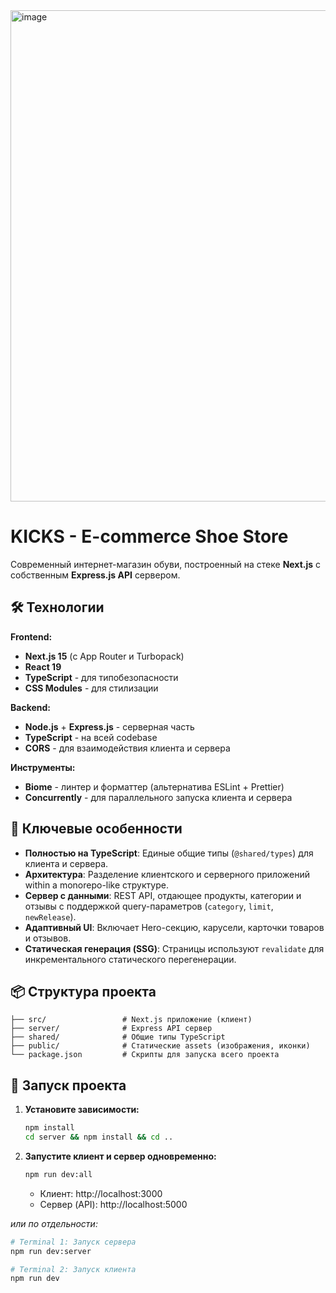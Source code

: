 <img width="668" height="786" alt="image" src="https://github.com/user-attachments/assets/4b9d7b0b-be83-4bf1-8268-41a52924c4b8" />

# KICKS - E-commerce Shoe Store

Современный интернет-магазин обуви, построенный на стеке **Next.js** с собственным **Express.js API** сервером.

## 🛠 Технологии

**Frontend:**
*   **Next.js 15** (с App Router и Turbopack)
*   **React 19**
*   **TypeScript** - для типобезопасности
*   **CSS Modules** - для стилизации

**Backend:**
*   **Node.js** + **Express.js** - серверная часть
*   **TypeScript** - на всей codebase
*   **CORS** - для взаимодействия клиента и сервера

**Инструменты:**
*   **Biome** - линтер и форматтер (альтернатива ESLint + Prettier)
*   **Concurrently** - для параллельного запуска клиента и сервера

## 🚀 Ключевые особенности

*   **Полностью на TypeScript**: Единые общие типы (`@shared/types`) для клиента и сервера.
*   **Архитектура**: Разделение клиентского и серверного приложений within a monorepo-like структуре.
*   **Сервер с данными**: REST API, отдающее продукты, категории и отзывы с поддержкой query-параметров (`category`, `limit`, `newRelease`).
*   **Адаптивный UI**: Включает Hero-секцию, карусели, карточки товаров и отзывов.
*   **Статическая генерация (SSG)**: Страницы используют `revalidate` для инкрементального статического перегенерации.

## 📦 Структура проекта

```
├── src/                 # Next.js приложение (клиент)
├── server/              # Express API сервер
├── shared/              # Общие типы TypeScript
├── public/              # Статические assets (изображения, иконки)
└── package.json         # Скрипты для запуска всего проекта
```

## 🚀 Запуск проекта

1.  **Установите зависимости:**
    ```bash
    npm install
    cd server && npm install && cd ..
    ```

2.  **Запустите клиент и сервер одновременно:**
    ```bash
    npm run dev:all
    ```
    *   Клиент: http://localhost:3000
    *   Сервер (API): http://localhost:5000

*или по отдельности:*
```bash
# Terminal 1: Запуск сервера
npm run dev:server

# Terminal 2: Запуск клиента
npm run dev
```
